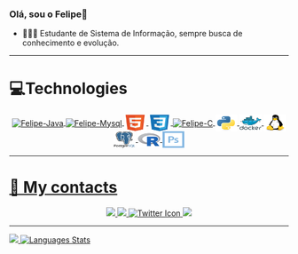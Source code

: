 ### Olá, sou o Felipe👋

- 👨🏾‍💻 Estudante de Sistema de Informação, sempre busca de conhecimento e evolução.

<hr>
<h1>💻Technologies</h1>
  <p align="center">
   <a href="https://github.com/HarukaIonaSao/github-readme-stats/actions">
  <img align="center" alt="Felipe-Java" height="50" width="40"src="https://cdn.jsdelivr.net/gh/devicons/devicon/icons/java/java-original-wordmark.svg" />
  <img align="center" alt="Felipe-Mysql" height="50" width="40" src="https://cdn.jsdelivr.net/gh/devicons/devicon/icons/mysql/mysql-original-wordmark.svg" />
  <img align="center" alt="Felipe-HTML" height="30" width="40" src="https://raw.githubusercontent.com/devicons/devicon/master/icons/html5/html5-original.svg">
  <img align="center" alt="Felipe-CSS" height="30" width="40" src="https://raw.githubusercontent.com/devicons/devicon/master/icons/css3/css3-original.svg">
  <img align="center" alt="Felipe-C" height="30" width="40" src="https://cdn.jsdelivr.net/gh/devicons/devicon/icons/c/c-original.svg">
  <img align="center" alt="Felipe-Python" height="30" width="40" src="https://raw.githubusercontent.com/devicons/devicon/master/icons/python/python-original.svg">
  <img align="center" alt="Felipe-Docker" height="30" width="40" src="https://github.com/devicons/devicon/blob/master/icons/docker/docker-original-wordmark.svg">
  <img align="center" alt="Felipe-Linux" height="30" width="40" src="https://github.com/devicons/devicon/blob/master/icons/linux/linux-original.svg">  
  <img align="center" alt="Felipe-Postgres" height="30" width="40" src="https://github.com/devicons/devicon/blob/master/icons/postgresql/postgresql-original-wordmark.svg">  
  <img align="center" alt="Felipe-R" height="30" width="40" src="https://github.com/devicons/devicon/blob/master/icons/r/r-original.svg">  
  <img align="center" alt="Felipe-PS" height="30" width="40" src="https://github.com/devicons/devicon/blob/master/icons/photoshop/photoshop-line.svg">  
<br> <hr>     
<h1>📱 My contacts</h1>
<div align="center">
<a href = "mailto:felipemp2012@hotmail.com"><img src="https://img.shields.io/badge/-Gmail-%23333?style=for-the-badge&logo=gmail&logoColor=cornflowerblue" target="_blank">
 <a href="https://instagram.com/felipe.moreira_2" target="_blank"><img src="https://img.shields.io/badge/-Instagram-%23E4405F?style=for-the-badge&logo=instagram&logoColor=white" target="_blank">
 <a href="https://twitter.com/Felipep4z" target="_blank"/>
    <img alt="Twitter Icon" src="https://img.shields.io/badge/Twitter-1DA1F2?style=for-the-badge&logo=twitter&logoColor=white"/>
  </a>   
 </a>
  </a>
    <a href="https://wa.me/5528988052177"> 
    <img src="https://img.shields.io/badge/WhatsApp-25D366?style=for-the-badge&logo=whatsapp&logoColor=white">
  </a>  
</a>
<br> <hr>   
  
</div>

<div>
 <a href="https://github.com/felipepz">
 <img height="160em" src="https://github-readme-stats.vercel.app/api?username=felipepz&show_icons=true&theme=algolia&include_all_commits=true&count_private=true&hide=issues&show_icons=true&show_owner=true">

<img height=160em alt="Languages Stats" src="https://github-readme-stats.vercel.app/api/top-langs/?username=felipepz&langs_count=10&layout=compact&theme=algolia"/>   
   
</div>


